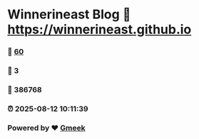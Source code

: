 # Winnerineast Blog :link: https://winnerineast.github.io 
### :page_facing_up: [60](https://winnerineast.github.io/tag.html) 
### :speech_balloon: 3 
### :hibiscus: 386768 
### :alarm_clock: 2025-08-12 10:11:39 
### Powered by :heart: [Gmeek](https://github.com/Meekdai/Gmeek)
